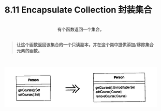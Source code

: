 # 8.11 Encapsulate Collection 封装集合

<br>

<center>有个函数返回一个集合。</center>

<br>

> **让这个函数返回该集合的一个只读副本，并在这个类中提供添加/移除集合元素的函数。**

<br>

![image-20210919182417074](https://raw.githubusercontent.com/huxiaoning/img/master/image-20210919182417074.png)

<br>

